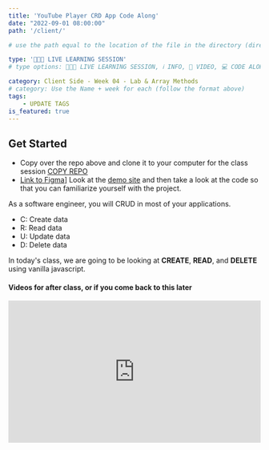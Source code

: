 ```yaml
---
title: 'YouTube Player CRD App Code Along'
date: "2022-09-01 08:00:00"
path: '/client/'

# use the path equal to the location of the file in the directory (directory structure)

type: '👩🏽‍🏫 LIVE LEARNING SESSION'
# type options: 👩🏽‍🏫 LIVE LEARNING SESSION, ℹ️ INFO, 🎥 VIDEO, 💻 CODE ALONG, 🥼LAB, ↩️ REVIEW/NOTES, 👥 GROUP LEARNING, 👷🏼‍♂️ GROUP PROJECT, 🧠 ASSESSMENT, 📝 ASSIGNMENT

category: Client Side - Week 04 - Lab & Array Methods
# category: Use the Name + week for each (follow the format above)
tags: 
    - UPDATE TAGS
is_featured: true
---
```

## Get Started
 - Copy over the repo above and clone it to your computer for the class session 
<a class="rn-button btn-purple" href="https://githubtools.reppedintech.com/u/codetracker-learning/PRACTICE-youtube-player" target="_blank">COPY REPO</a>
- <a class="rn-button btn-purple" href="https://www.figma.com/file/a9u6jgrRWvhFZf9Rextjhv/Jam?node-id=0%3A1" target="_blank">Link to Figma]</a>
Look at the <a class="rn-button btn-purple" href="https://drt-youtube-player.netlify.app/#" target="_blank">demo site</a> and then take a look at the code so that you can familiarize yourself with the project.

As a software engineer, you will CRUD in most of your applications.
- C: Create data
- R: Read data
- U: Update data
- D: Delete data

In today's class, we are going to be looking at **CREATE**, **READ**, and **DELETE** using vanilla javascript.

#### Videos for after class, or if you come back to this later

<div style='padding:56.25% 0 0 0;position:relative;'><iframe src='https://vimeo.com/showcase/9809830/embed' allowfullscreen frameborder='0' style='position:absolute;top:0;left:0;width:100%;height:100%;'></iframe></div>
